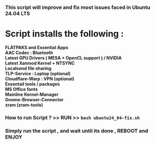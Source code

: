 ### This script will improve and fix most issues faced in Ubuntu 24.04 LTS

# Script installs the following :

**FLATPAKS and Essential Apps** <br> **AAC Codec : Bluetooth** <br> **Latest GPU Drivers ( MESA + OpenCL support ) / NVIDIA** <br> **Latest Xanmod Kernel + NTSYNC** <br> **Localsend file sharing** <br> **TLP-Service : Laptop (optional)** <br> **Cloudflare-Warp : VPN  (optional)** <br> **Essentail tools / packages** <br> **MS Office fonts** <br> **Mainline Kernel-Manager** <br> **Gnome-Browser-Connector** <br> **zram (zram-tools)**

### How to run Script ? >> RUN >>  ``` bash ubuntu24_04-fix.sh ```

### Simply run the script , and wait until its done , REBOOT and ENJOY
